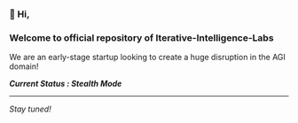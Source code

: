 ### 👋 Hi, 

### Welcome to official repository of **Iterative-Intelligence-Labs**

We are an early-stage startup looking to create a huge disruption in the AGI domain!

**_Current Status : Stealth Mode_**

----



_Stay tuned!_


<!---
Iterative-Intelligence-Labs/Iterative-Intelligence-Labs is a ✨ special ✨ repository because its `README.md` (this file) appears on your GitHub profile.
You can click the Preview link to take a look at your changes.
--->
